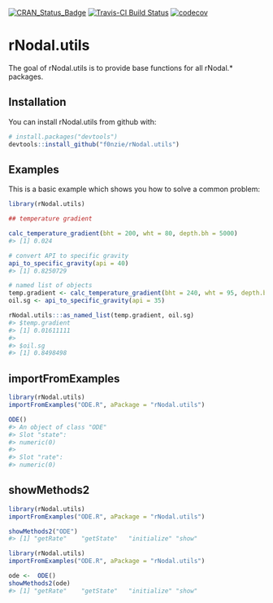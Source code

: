 
<!-- README.md is generated from README.Rmd. Please edit that file -->
[![CRAN\_Status\_Badge](http://www.r-pkg.org/badges/version/rNodal.utils)](https://cran.r-project.org/package=rNodal.utils) [![Travis-CI Build Status](https://travis-ci.org/f0nzie/rNodal.utils.svg?branch=master)](https://travis-ci.org/f0nzie/rNodal.utils) [![codecov](https://codecov.io/gh/f0nzie/rNodal.utils/branch/master/graph/badge.svg)](https://codecov.io/gh/f0nzie/rNodal.utils)

rNodal.utils
============

The goal of rNodal.utils is to provide base functions for all rNodal.\* packages.

Installation
------------

You can install rNodal.utils from github with:

``` r
# install.packages("devtools")
devtools::install_github("f0nzie/rNodal.utils")
```

Examples
--------

This is a basic example which shows you how to solve a common problem:

``` r
library(rNodal.utils)

## temperature gradient

calc_temperature_gradient(bht = 200, wht = 80, depth.bh = 5000)
#> [1] 0.024
```

``` r
# convert API to specific gravity
api_to_specific_gravity(api = 40)
#> [1] 0.8250729
```

``` r
# named list of objects
temp.gradient <- calc_temperature_gradient(bht = 240, wht = 95, depth.bh = 9000)
oil.sg <- api_to_specific_gravity(api = 35)

rNodal.utils:::as_named_list(temp.gradient, oil.sg)
#> $temp.gradient
#> [1] 0.01611111
#> 
#> $oil.sg
#> [1] 0.8498498
```

importFromExamples
------------------

``` r
library(rNodal.utils)
importFromExamples("ODE.R", aPackage = "rNodal.utils")

ODE()
#> An object of class "ODE"
#> Slot "state":
#> numeric(0)
#> 
#> Slot "rate":
#> numeric(0)
```

showMethods2
------------

``` r
library(rNodal.utils)
importFromExamples("ODE.R", aPackage = "rNodal.utils")

showMethods2("ODE")
#> [1] "getRate"    "getState"   "initialize" "show"
```

``` r
library(rNodal.utils)
importFromExamples("ODE.R", aPackage = "rNodal.utils")

ode <-  ODE()
showMethods2(ode)
#> [1] "getRate"    "getState"   "initialize" "show"
```
